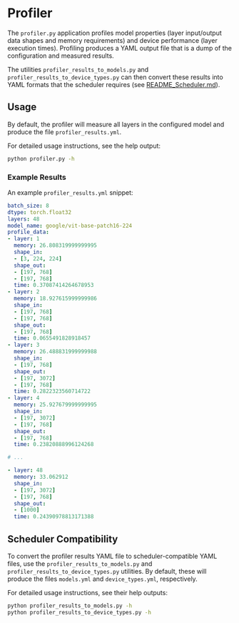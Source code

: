 # Profiler

The `profiler.py` application profiles model properties (layer input/output data shapes and memory requirements) and device performance (layer execution times).
Profiling produces a YAML output file that is a dump of the configuration and measured results.

The utilities `profiler_results_to_models.py` and `profiler_results_to_device_types.py` can then convert these results into YAML formats that the scheduler requires (see [README_Scheduler.md](README_Scheduler.md)).


## Usage

By default, the profiler will measure all layers in the configured model and produce the file `profiler_results.yml`.

For detailed usage instructions, see the help output:

```sh
python profiler.py -h
```


### Example Results

An example `profiler_results.yml` snippet:

```YAML
batch_size: 8
dtype: torch.float32
layers: 48
model_name: google/vit-base-patch16-224
profile_data:
- layer: 1
  memory: 26.808319999999995
  shape_in:
  - [3, 224, 224]
  shape_out:
  - [197, 768]
  - [197, 768]
  time: 0.37087414264678953
- layer: 2
  memory: 18.927615999999986
  shape_in:
  - [197, 768]
  - [197, 768]
  shape_out:
  - [197, 768]
  time: 0.0655491828918457
- layer: 3
  memory: 26.488831999999988
  shape_in:
  - [197, 768]
  shape_out:
  - [197, 3072]
  - [197, 768]
  time: 0.2822323560714722
- layer: 4
  memory: 25.927679999999995
  shape_in:
  - [197, 3072]
  - [197, 768]
  shape_out:
  - [197, 768]
  time: 0.23820888996124268

# ...

- layer: 48
  memory: 33.062912
  shape_in:
  - [197, 3072]
  - [197, 768]
  shape_out:
  - [1000]
  time: 0.24390978813171388
```


## Scheduler Compatibility

To convert the profiler results YAML file to scheduler-compatible YAML files, use the `profiler_results_to_models.py` and `profiler_results_to_device_types.py` utilities.
By default, these will produce the files `models.yml` and `device_types.yml`, respectively.

For detailed usage instructions, see their help outputs:

```sh
python profiler_results_to_models.py -h
python profiler_results_to_device_types.py -h
```
